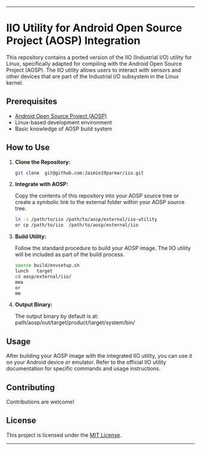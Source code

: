 
---

# IIO Utility for Android Open Source Project (AOSP) Integration

This repository contains a ported version of the IIO (Industrial I/O) utility for Linux, specifically adapted for compiling with the Android Open Source Project (AOSP). The IIO utility allows users to interact with sensors and other devices that are part of the Industrial I/O subsystem in the Linux kernel.

## Prerequisites

- [Android Open Source Project (AOSP)](https://source.android.com/setup/build/initializing)
- Linux-based development environment
- Basic knowledge of AOSP build system

## How to Use

1. **Clone the Repository:**

    ```bash
    git clone  git@github.com:Jaimin19parmar/iio.git
    ```

2. **Integrate with AOSP:**

    Copy the contents of this repository into your AOSP source tree or create a symbolic link to the external folder within your AOSP source tree.

    ```bash
    ln -s /path/to/iio /path/to/aosp/external/iio-utility
    or cp /path/to/iio  /path/to/aosp/external/iio
    ```

3. **Build Utility:**

    Follow the standard procedure to build your AOSP image. The IIO utility will be included as part of the build process.

    ```bash
    source build/envsetup.sh
    lunch   target
    cd aosp/external/iio/
    mma
    or
    mm
    ```
4. **Output Binary:**

    The output binary by default is at: path/aosp/out/target/product/target/system/bin/


## Usage

After building your AOSP image with the integrated IIO utility, you can use it on your Android device or emulator. Refer to the official IIO utility documentation for specific commands and usage instructions.

## Contributing

Contributions are welcome! 

## License

This project is licensed under the [MIT License](LICENSE).

---
